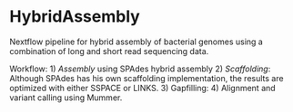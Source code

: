 HybridAssembly
===============

Nextflow pipeline for hybrid assembly of bacterial genomes using a combination of long and short read sequencing data.

Workflow:
    1) *Assembly* using SPAdes hybrid assembly
    2) *Scaffolding*: Although SPAdes has his own scaffolding implementation, the results are optimized with either SSPACE or LINKS.
    3) Gapfilling: 
    4) Alignment and variant calling using Mummer.

